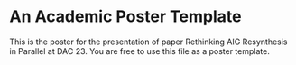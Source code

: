 # An Academic Poster Template

This is the poster for the presentation of paper Rethinking AIG Resynthesis in Parallel at DAC 23. 
You are free to use this file as a poster template. 

